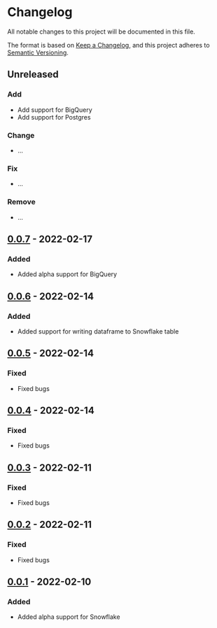 # Changelog

All notable changes to this project will be documented in this file.

The format is based on [Keep a Changelog](https://keepachangelog.com/en/1.0.0/),
and this project adheres to [Semantic Versioning](https://semver.org/spec/v2.0.0.html).

## Unreleased

### Add
- Add support for BigQuery
- Add support for Postgres

### Change
- ...

### Fix
- ...

### Remove
- ...

## [0.0.7] - 2022-02-17
### Added
- Added alpha support for BigQuery

## [0.0.6] - 2022-02-14
### Added
- Added support for writing dataframe to Snowflake table

## [0.0.5] - 2022-02-14
### Fixed
- Fixed bugs

## [0.0.4] - 2022-02-14
### Fixed
- Fixed bugs

## [0.0.3] - 2022-02-11
### Fixed
- Fixed bugs

## [0.0.2] - 2022-02-11
### Fixed
- Fixed bugs

## [0.0.1] - 2022-02-10
### Added
- Added alpha support for Snowflake


[0.0.7]: https://pypi.org/project/rasgoql/0.0.7/
[0.0.6]: https://pypi.org/project/rasgoql/0.0.6/
[0.0.5]: https://pypi.org/project/rasgoql/0.0.5/
[0.0.4]: https://pypi.org/project/rasgoql/0.0.4/
[0.0.3]: https://pypi.org/project/rasgoql/0.0.3/
[0.0.2]: https://pypi.org/project/rasgoql/0.0.2/
[0.0.1]: https://pypi.org/project/rasgoql/0.0.1/
